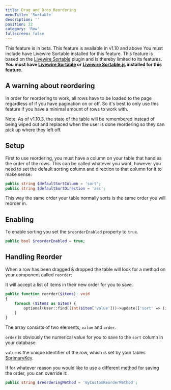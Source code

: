 ```yaml
---
title: Drag and Drop Reordering
menuTitle: 'Sortable'
description: ''
position: 22
category: 'Row'
fullscreen: false
---
```

<alert type='danger'>This feature is in beta. This feature is available in v1.10 and above</alert>
<alert type='warning'>
You must include have Livewire Sortable installed for this feature.
</alert>
<alert> This feature is based on the [Livewire Sortable](https://github.com/livewire/sortable) plugin and is thereby limited to its features.\
**You must have [Livewire Sortable](https://github.com/livewire/sortable) or [Livewire Sortable.js](https://github.com/nextapps-be/livewire-sortablejs) installed for this feature.** </alert>

## A warning about reordering

In order for reordering to work, all rows have to be loaded to the page regardless of if you have pagination on or off. So it's best to only use this feature if you have a minimal amount of rows to work with.

<alert>
Note: As of v1.10.3, the state of the table will be remembered instead of being wiped out and replaced when the user is done reordering so they can pick up where they left off.
</alert>

## Setup

First to use reordering, you must have a column on your table that handles the order of the rows. This can be called whatever you want, however you need to set the default sorting column and direction to that column for it to make sense:

```php
public string $defaultSortColumn = 'sort';
public string $defaultSortDirection = 'asc';
```

This way the same order your table normally sorts is the same order you will reorder in.

## Enabling

To enable sorting you set the `$reorderEnabled` property to `true`.

```php
public bool $reorderEnabled = true;
```

## Handling Reorder

When a row has been dragged & dropped the table will look for a method on your component called `reorder`:

It will accept a list of items in their new order for you to save.

```php
public function reorder($items): void
{
    foreach ($items as $item) {
        optional(User::find((int)$item['value']))->update(['sort' => (int)$item['order']]);
    }
}
```

The array consists of two elements, `value` and `order`.

`order` is obviously the numerical value for you to save to the `sort` column in your database.

`value` is the unique identifier of the row, which is set by your tables [$primaryKey](usage/The-primary-key).

If for whatever reason you would like to use a different method for saving the order, you can override it:

```php
public string $reorderingMethod = 'myCustomReorderMethod';
```

